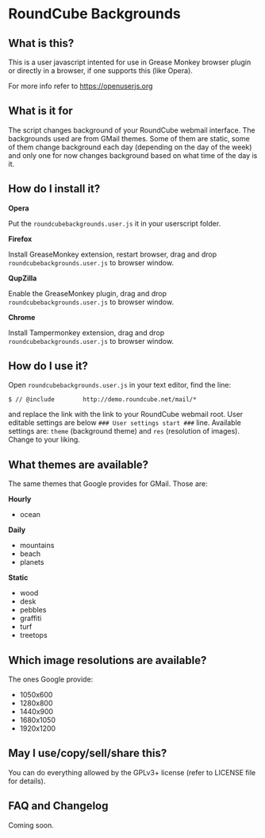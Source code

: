 RoundCube Backgrounds
=====================


What is this?
----------------------------------------------------------------------------------------

This is a user javascript intented for use in Grease Monkey browser plugin or directly
in a browser, if one supports this (like Opera).

For more info refer to https://openuserjs.org

What is it for
----------------------------------------------------------------------------------------

The script changes background of your RoundCube webmail interface. The backgrounds used
are from GMail themes. Some of them are static, some of them change background each day
(depending on the day of the week) and only one for now changes background based on what
time of the day is it.

How do I install it?
----------------------------------------------------------------------------------------

**Opera**

Put the `roundcubebackgrounds.user.js` it in your userscript folder.

**Firefox**

Install GreaseMonkey extension, restart browser, drag and drop `roundcubebackgrounds.user.js`
to browser window.

**QupZilla**

Enable the GreaseMonkey plugin, drag and drop `roundcubebackgrounds.user.js` to browser window.

**Chrome**

Install Tampermonkey extension, drag and drop `roundcubebackgrounds.user.js` to browser window.

How do I use it?
----------------------------------------------------------------------------------------

Open `roundcubebackgrounds.user.js` in your text editor, find the line:

    $ // @include        http://demo.roundcube.net/mail/*

and replace the link with the link to your RoundCube webmail root.
User editable settings are below `### User settings start ###` line. Available settings
are: `theme` (background theme) and `res` (resolution of images). Change to your liking.

What themes are available?
----------------------------------------------------------------------------------------

The same themes that Google provides for GMail. Those are:

**Hourly**

 * ocean

**Daily**

 * mountains
 * beach
 * planets

**Static**

 * wood
 * desk
 * pebbles
 * graffiti
 * turf
 * treetops


Which image resolutions are available?
----------------------------------------------------------------------------------------

The ones Google provide:

 * 1050x600
 * 1280x800
 * 1440x900
 * 1680x1050
 * 1920x1200

May I use/copy/sell/share this?
----------------------------------------------------------------------------------------

You can do everything allowed by the GPLv3+ license (refer to LICENSE file for details).

FAQ and Changelog
----------------------------------------------------------------------------------------

Coming soon.

